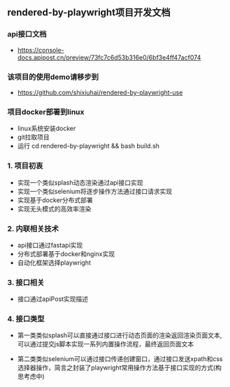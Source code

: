 ## rendered-by-playwright项目开发文档
### api接口文档
* https://console-docs.apipost.cn/preview/73fc7c6d53b316e0/6bf3e4ff47acf074
### 该项目的使用demo请移步到
* https://github.com/shixiuhai/rendered-by-playwright-use
### 项目docker部署到linux
* linux系统安装docker
* git拉取项目 
* 运行 cd rendered-by-playwright
 && bash build.sh
### 1. 项目初衷
* 实现一个类似splash动态渲染通过api接口实现
* 实现一个类似selenium将逐步操作方法通过接口请求实现
* 实现基于docker分布式部署
* 实现无头模式的高效率渲染
### 2. 内联相关技术
* api接口通过fastapi实现
* 分布式部署基于docker和nginx实现
* 自动化框架选择playwright
### 3. 接口相关
* 接口通过apiPost实现描述
### 4. 接口类型
* 第一类类似splash可以直接通过接口进行动态页面的渲染返回渲染页面文本, 可以通过提交js脚本实现一系列内置操作流程，最终返回页面文本

* 第二类类似selenium可以通过接口传递创建窗口，通过接口发送xpath和css选择器操作，简言之封装了playwright常用操作方法基于接口实现的方式(构思考虑中)

